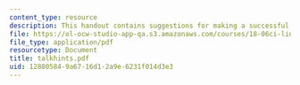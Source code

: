 ```yaml
---
content_type: resource
description: This handout contains suggestions for making a successful class presentation.
file: https://ol-ocw-studio-app-qa.s3.amazonaws.com/courses/18-06ci-linear-algebra-communications-intensive-spring-2004/128805849a6716d12a9e6231f014d3e3_talkhints.pdf
file_type: application/pdf
resourcetype: Document
title: talkhints.pdf
uid: 12880584-9a67-16d1-2a9e-6231f014d3e3
---
```

